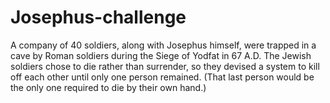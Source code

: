 # Josephus-challenge
A company of 40 soldiers, along with Josephus himself, were trapped in a cave by Roman soldiers during the Siege of Yodfat in 67 A.D. The Jewish soldiers chose to die rather than surrender, so they devised a system to kill off each other until only one person remained. (That last person would be the only one required to die by their own hand.) 
